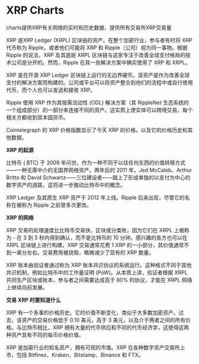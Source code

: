 # XRP Charts


charts提供XRP有关网络的实时和历史数据，提供所有交易所XRP交易量

XRP 是XRP Ledger (XRPL) 区块链的资产。在整个加密行业，参与者有时将 XRP 代币称为 Ripple，或者他们可能将 XRP 和 Ripple（公司）视为同一事物。根据 Ripple 的说法，XRP 及其底层 XRPL 区块链与这家专注于改善全球支付格局的技术公司是分开的。然而，Ripple 在其一些解决方案中确实使用了 XRP 和 XRPL。

XRP 是在开源 XRP Ledger 区块链上运行的无边界硬币。该资产是作为改善全球支付的解决方案而构建的。公司或平台可以将资产整合到他们的流程中或自行使用代币，而个人也可以发送和接收 XRP。 

Ripple 使用 XRP 作为其按需流动性 (ODL) 解决方案（其 RippleNet 生态系统的一个组成部分）的一部分来连接不同的资产。这实质上使实体可以跨境交易，每个相关方都收到其本国货币。 

Cointelegraph 的 XRP 价格指数显示了今天 XRP 的价格，以及它的价格历史和其他数据。

**XRP 的起源**

比特币 ( BTC) 于 2009 年问世，作为一种不同于以往任何东西的价值转移方式——一种无需中介的无国界网络资产。两年后的 2011 年，Jed McCaleb、Arthur Britto 和 David Schwartz——三位建设者——踏上了形成单独的以支付为中心的数字资产的道路，这将进一步推动比特币中的概念。

XRP Ledger 及其原生 XRP 资产于 2012 年上线。Ripple 后来出现，尽管它的名称在被称为 Ripple 之前曾多次更改。

**XRP 的网络**

XRP 交易的处理速度比比特币交易快，区块或分类账，因为它们在 XRPL 上被称为 - 在 3 到 5 秒内得到确认，而不是比特币的 10 分钟。感兴趣的各方也可以在 XRPL 区块链上进行构建。XRP 交易通常花费 1 XRP 的一小部分，其价值通常不到一美分左右。交易费用被烧毁，略微减少了现有的 XRP 数量。

XRP 账本由验证者通过称为 XRP 账本共识协议的系统运行。这种格式不同于其他共识机制，例如比特币中的工作量证明 (PoW)。从本质上讲，验证者根据 XRPL 共同生产区块或账本，参与者之间需要达成高于 80% 的协议，才能在 XRPL 网络上继续向前发展。

**交易 XRP 时要知道什么**

XRP 有一个多事的价格历史。它的价值不断变化，类似于大多数加密资产。过去，该资产的交易价格低于 0.10 美元，高于 3 美元，以及介于两者之间的所有价格。与比特币相比，XRP 拥有大量的代币供应和不同的代币经济学，这使得这两种资产具有不同的每币价格价值。 

XRP 是加密行业的知名资产，拥有可观的市值。XRP 在各种数字资产交易所上市，包括 Bitfinex、Kraken、Bitstamp、Binance 和 FTX。
